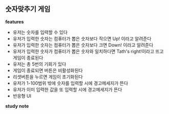 ## 숫자맞추기 게임

<b>features</b>

- 유저는 숫자를 입력할 수 있다
- 유저가 입력한 숫자는 컴퓨터가 뽑은 숫자보다 작으면 Up! 이라고 알려준다
- 유저가 입력한 숫자는 컴퓨터가 뽑은 숫자보다 크면 Down! 이라고 알려준다
- 유저가 입력한 숫자가 컴퓨터가 뽑은 숫자와 일치하다면 Tath's right!이라고 뜨고 게임이 종료된다
- 유저는 총 5번의 기회가 있다
- 게임이 종료되면 버튼은 비활성화된다
- 리셋버튼을 누르면 게임이 초기화된다
- 유저가 1-100범위 밖에 숫자를 입력할 시에 경고메세지가 뜬다
- 유저가 이미 입력한 값을 또 입력할 시에 경고메세지가 뜬다
- 반응형 UI

<b>study note</b>
